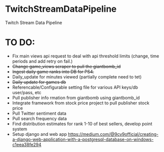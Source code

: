 # TwitchStreamDataPipeline
Twitch Stream Data Pipeline

# TO DO:
- Fix main views api request to deal with api threshold limits (change, time periods and add retry on fail.)
- ~~Change game_views scraper to pull the giantbomb_id~~
- ~~Ingest daily game ranks into DB for PS4.~~
- Daily_update for minutes viewed (partially complete need to tet)
- ~~Daily update for games db~~
- Referencable/Configurable setting file for various API keys/db user/pass, etc
- Pull publisher info
rmation from giantbomb using giantbomb_id
- Integrate framework from stock price project to pull publisher stock price
- Pull Twitter sentiment data
- Pull search frequency data
- Find distribution estimates for rank 1-10 of best sellers, develop point system
- Setup django and web app
https://medium.com/@9cv9official/creating-a-django-web-application-with-a-postgresql-database-on-windows-c1eea38fe294